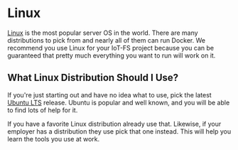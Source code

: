 # Linux

[Linux](https://linux.org/) is the most popular server OS in the world. There are many distributions to pick from and nearly all of them can run Docker. We recommend you use Linux for your IoT-FS project because you can be guaranteed that pretty much everything you want to run will work on it.

## What Linux Distribution Should I Use?

If you're just starting out and have no idea what to use, pick the latest [Ubuntu LTS](https://ubuntu.com/blog/what-is-an-ubuntu-lts-release) release. Ubuntu is popular and well known, and you will be able to find lots of help for it.

If you have a favorite Linux distribution already use that. Likewise, if your employer has a distribution they use pick that one instead. This will help you learn the tools you use at work.
